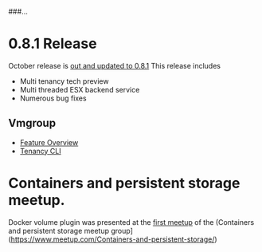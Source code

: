 ###...

# 0.8.1 Release

October release is [out and updated to 0.8.1](https://github.com/vmware/docker-volume-vsphere/releases)
This release includes

- Multi tenancy tech preview
- Multi threaded ESX backend service
- Numerous bug fixes

## Vmgroup
- [Feature
  Overview](/features/tenancy)
- [Tenancy
  CLI](/user-guide/admin-cli/)

# Containers and persistent storage meetup.

Docker volume plugin was presented at the [first meetup](https://www.meetup.com/Containers-and-persistent-storage/events/232635184/) of the (Containers and persistent storage meetup group](https://www.meetup.com/Containers-and-persistent-storage/)

